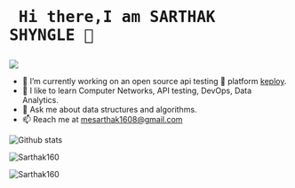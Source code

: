
  # <pre>          Hi there,I am SARTHAK SHYNGLE 👋          </pre>                    

![](https://komarev.com/ghpvc/?username=Sarthak160&color=green)

- 🔭 I’m currently working on an open source api testing 🧪 platform [keploy](https://github.com/keploy/keploy).
- 🌱 I like to learn Computer Networks, API testing, DevOps, Data Analytics.  
- 💬 Ask me about data structures and algorithms.
- 📫 Reach me at mesarthak1608@gmail.com 


![Github stats](https://github-readme-stats.vercel.app/api?username=Sarthak160)

<p><img align="left" src="https://github-readme-stats.vercel.app/api/top-langs?username=Sarthak160&show_icons=true&locale=en&layout=compact" alt="Sarthak160" /></p>

<p>&nbsp;

<p><img align="center" src="https://github-readme-streak-stats.herokuapp.com/?user=Sarthak160" alt="Sarthak160" /></p>
